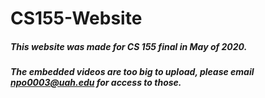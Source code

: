 # CS155-Website

##### This website was made for CS 155 final in May of 2020.

##### The embedded videos are too big to upload, please email npo0003@uah.edu for access to those.
